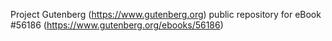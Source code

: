 Project Gutenberg (https://www.gutenberg.org) public repository for
eBook #56186 (https://www.gutenberg.org/ebooks/56186)
